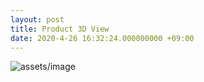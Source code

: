 ```yaml
---
layout: post
title: Product 3D View
date: 2020-4-26 16:32:24.000000000 +09:00
---
```


![assets/image]("https://https://github.com/WalsonXie/walsonxie.github.io/blob/master/assets/images/1.gif")


